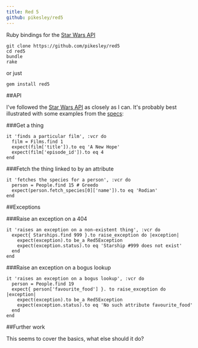 ```yaml
---
title: Red 5
github: pikesley/red5
---
```


Ruby bindings for the [Star Wars API](http://swapi.co)

    git clone https://github.com/pikesley/red5
    cd red5
    bundle
    rake

or just

    gem install red5

##API

I've followed the [Star Wars API](http://swapi.co/documentation#intro) as closely as I can. It's probably best illustrated with some examples from the [specs](https://github.com/pikesley/red5/tree/master/spec):

###Get a thing

    it 'finds a particular film', :vcr do
      film = Films.find 1
      expect(film['title']).to eq 'A New Hope'
      expect(film['episode_id']).to eq 4
    end

###Fetch the thing linked to by an attribute

    it 'fetches the species for a person', :vcr do
      person = People.find 15 # Greedo
      expect(person.fetch_species[0]['name']).to eq 'Rodian'
    end

##Exceptions

###Raise an exception on a 404

    it 'raises an exception on a non-existent thing', :vcr do
      expect{ Starships.find 999 }.to raise_exception do |exception|
        expect(exception).to be_a Red5Exception
        expect(exception.status).to eq 'Starship #999 does not exist'
      end
    end

###Raise an exception on a bogus lookup

    it 'raises an exception on a bogus lookup', :vcr do
      person = People.find 19
      expect{ person['favourite_food'] }. to raise_exception do |exception|
        expect(exception).to be_a Red5Exception
        expect(exception.status).to eq 'No such attribute favourite_food'
      end
    end

##Further work

This seems to cover the basics, what else should it do?
